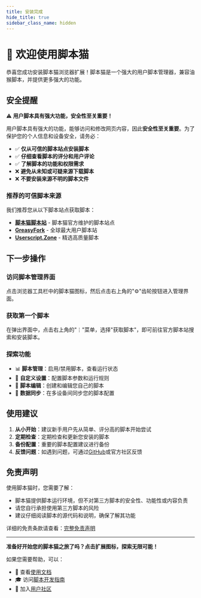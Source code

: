 ```yaml
---
title: 安装完成
hide_title: true
sidebar_class_name: hidden
---
```


# 🎉 欢迎使用脚本猫

恭喜您成功安装脚本猫浏览器扩展！脚本猫是一个强大的用户脚本管理器，兼容油猴脚本，并提供更多强大的功能。

## 安全提醒

⚠️ **用户脚本具有强大功能，安全性至关重要！**

用户脚本具有强大的功能，能够访问和修改网页内容，因此**安全性至关重要**。为了保护您的个人信息和设备安全，请务必：

- ✅ **仅从可信的脚本站点安装脚本**
- ✅ **仔细查看脚本的评分和用户评论**
- ✅ **了解脚本的功能和权限需求**
- ❌ **避免从未知或可疑来源下载脚本**
- ❌ **不要安装来源不明的脚本文件**

### 推荐的可信脚本来源

我们推荐您从以下脚本站点获取脚本：

- **[脚本猫脚本站](https://scriptcat.org/)** - 脚本猫官方维护的脚本站点
- **[GreasyFork](https://greasyfork.org/)** - 全球最大用户脚本站
- **[Userscript.Zone](https://www.userscript.zone/)** - 精选高质量脚本

## 下一步操作

### 访问脚本管理界面

点击浏览器工具栏中的脚本猫图标，然后点击右上角的"⚙️"齿轮按钮进入管理界面。

### 获取第一个脚本

在弹出界面中，点击右上角的"⋮"菜单，选择"获取脚本"，即可前往官方脚本站搜索和安装脚本。

### 探索功能

- 📊 **脚本管理**：启用/禁用脚本，查看运行状态
- 🔧 **自定义设置**：配置脚本参数和运行规则
- 📝 **脚本编辑**：创建和编辑您自己的脚本
- 🔄 **数据同步**：在多设备间同步您的脚本配置

## 使用建议

1. **从小开始**：建议新手用户先从简单、评分高的脚本开始尝试
2. **定期检查**：定期检查和更新您安装的脚本
3. **备份配置**：重要的脚本配置建议进行备份
4. **反馈问题**：如遇到问题，可通过[GitHub](https://github.com/scriptscat/scriptcat)或官方社区反馈

## 免责声明

使用脚本猫时，您需要了解：

- 脚本猫提供脚本运行环境，但不对第三方脚本的安全性、功能性或内容负责
- 请您自行承担使用第三方脚本的风险
- 建议仔细阅读脚本的源代码和说明，确保了解其功能

详细的免责条款请查看：[完整免责声明](/docs/use/policy/disclaimer/)

---

**准备好开始您的脚本猫之旅了吗？点击扩展图标，探索无限可能！**

如果您需要帮助，可以：

- 📖 查看[使用文档](/docs/use/use/)
- 🎓 访问[脚本开发指南](https://learn.scriptcat.org/)
- 💬 加入[用户社区](https://bbs.tampermonkey.net.cn/)
